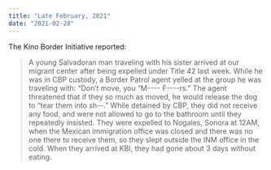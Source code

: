 ```yaml
---
title: "Late February, 2021"
date: "2021-02-28"
---
```


The Kino Border Initiative reported:

> A young Salvadoran man traveling with his sister arrived at our migrant center after being expelled under Title 42 last week. While he was in CBP custody, a Border Patrol agent yelled at the group he was traveling with: “Don’t move, you “M---- F----rs.” The agent threatened that if they so much as moved, he would release the dog to “tear them into sh--.” While detained by CBP, they did not receive any food, and were not allowed to go to the bathroom until they repeatedly insisted. They were expelled to Nogales, Sonora at 12AM, when the Mexican immigration office was closed and there was no one there to receive them, so they slept outside the INM office in the cold. When they arrived at KBI, they had gone about 3 days without eating.

